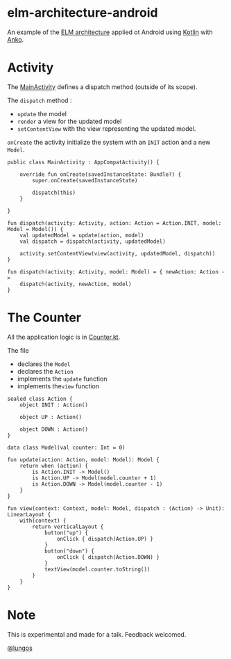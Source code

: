 # elm-architecture-android

An example of the [ELM architecture](https://github.com/evancz/elm-architecture-tutorial/) applied ot Android using [Kotlin](kotlinlang.org) with [Anko](https://github.com/JetBrains/anko).

# Activity

The [MainActivity](app/src/main/java/glung/elm_architecture/MainActivity.kt) defines a dispatch method (outside of its scope). 

The `dispatch` method : 
- `update` the model
- `render` a view for the updated model
- `setContentView` with the view representing the updated model.

`onCreate` the activity initialize the system with an `INIT` action and a new `Model`.  


```
public class MainActivity : AppCompatActivity() {

    override fun onCreate(savedInstanceState: Bundle?) {
        super.onCreate(savedInstanceState)

        dispatch(this)
    }

}

fun dispatch(activity: Activity, action: Action = Action.INIT, model: Model = Model()) {
    val updatedModel = update(action, model)
    val dispatch = dispatch(activity, updatedModel)

    activity.setContentView(view(activity, updatedModel, dispatch))
}

fun dispatch(activity: Activity, model: Model) = { newAction: Action ->
    dispatch(activity, newAction, model)
}

```

# The Counter


All the application logic is in [Counter.kt](app/src/main/java/glung/elm_architecture/counter.kt). 

The file 
- declares the `Model`
- declares the `Action`
- implements the `update` function 
- implements the`view` function 

```
sealed class Action {
    object INIT : Action()

    object UP : Action()

    object DOWN : Action()
}

data class Model(val counter: Int = 0)

fun update(action: Action, model: Model): Model {
    return when (action) {
        is Action.INIT -> Model()
        is Action.UP -> Model(model.counter + 1)
        is Action.DOWN -> Model(model.counter - 1)
    }
}

fun view(context: Context, model: Model, dispatch : (Action) -> Unit): LinearLayout {
    with(context) {
        return verticalLayout {
            button("up") {
                onClick { dispatch(Action.UP) }
            }
            button("down") {
                onClick { dispatch(Action.DOWN) }
            }
            textView(model.counter.toString())
        }
    }
}
```

# Note 

This is experimental and made for a talk. Feedback welcomed.

[@lungos](https://twitter.com/Lungos)
